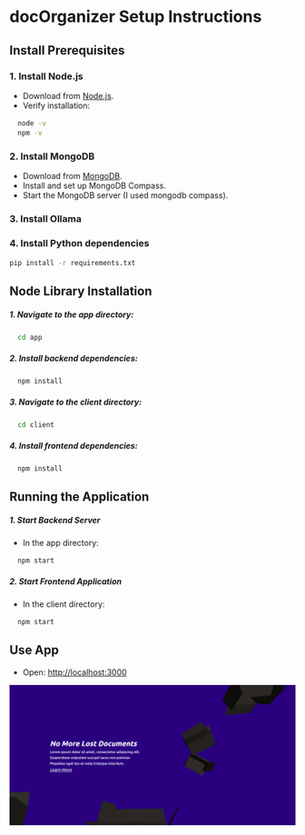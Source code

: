 # docOrganizer Setup Instructions

## Install Prerequisites

### 1. Install Node.js
- Download from [Node.js](https://nodejs.org/).
- Verify installation:
```bash
  node -v
  npm -v
```

### 2. Install MongoDB
- Download from [MongoDB](https://www.mongodb.com/try/download/community).
- Install and set up MongoDB Compass.
- Start the MongoDB server (I used mongodb compass).

### 3. Install Ollama

### 4. Install Python dependencies

```bash
pip install -r requirements.txt
```

## Node Library Installation

##### 1. Navigate to the app directory:
```bash
  cd app
```

##### 2. Install backend dependencies:
```bash
  npm install
```

##### 3. Navigate to the client directory:
```bash
  cd client
```

##### 4. Install frontend dependencies:
```bash
  npm install
```

## Running the Application

##### 1. Start Backend Server

- In the app directory:
```bash
  npm start
```

##### 2. Start Frontend Application

- In the client directory:
```bash
  npm start
```

## Use App

- Open: [http://localhost:3000](http://localhost:3000)

![Demo Image](demo.png)
